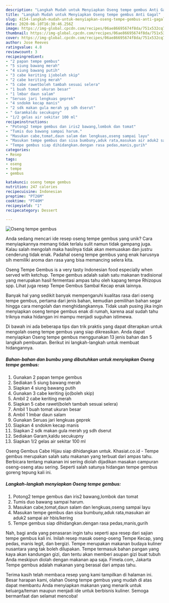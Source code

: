 ```yaml
---
description: "Langkah Mudah untuk Menyiapkan Oseng tempe gembus Anti Gagal"
title: "Langkah Mudah untuk Menyiapkan Oseng tempe gembus Anti Gagal"
slug: 4154-langkah-mudah-untuk-menyiapkan-oseng-tempe-gembus-anti-gagal
date: 2020-06-10T16:30:46.256Z
image: https://img-global.cpcdn.com/recipes/06ae86695674f8da/751x532cq70/oseng-tempe-gembus-foto-resep-utama.jpg
thumbnail: https://img-global.cpcdn.com/recipes/06ae86695674f8da/751x532cq70/oseng-tempe-gembus-foto-resep-utama.jpg
cover: https://img-global.cpcdn.com/recipes/06ae86695674f8da/751x532cq70/oseng-tempe-gembus-foto-resep-utama.jpg
author: Jose Reeves
ratingvalue: 4.8
reviewcount: 3
recipeingredient:
- "2 papan tempe gembus"
- "5 siung bawang merah"
- "4 siung bawang putih"
- "3 cabe keriting ijoboleh skip"
- "2 cabe keriting merah"
- "5 cabe rawetboleh tambah sesuai selera"
- "1 buah tomat ukuran besar"
- "1 lmbar daun salam"
- "Seruas jari lengkuas geprek"
- "4 sndokm kecap manis"
- "2 sdk makan gula merah yg sdh dserut"
- " Garamkaldu secukupny"
- "1/2 gelas air sekitar 100 ml"
recipeinstructions:
- "Potong2 tempe gembus dan iris2 bawang,lombok dan tomat"
- "Tumis duo bawang sampai harum."
- "Masukan cabe,tomat,daun salam dan lengkuas,oseng sampai layu"
- "Masukan tempe gembus dan sisa bumbuny,aduk rata,masukan air aduk2 sampai air hbis/kering"
- "Tempe gembus siap dihidangkan.dengan rasa pedas,manis,gurih"
categories:
- Resep
tags:
- oseng
- tempe
- gembus

katakunci: oseng tempe gembus 
nutrition: 247 calories
recipecuisine: Indonesian
preptime: "PT26M"
cooktime: "PT40M"
recipeyield: "1"
recipecategory: Dessert

---
```



![Oseng tempe gembus](https://img-global.cpcdn.com/recipes/06ae86695674f8da/751x532cq70/oseng-tempe-gembus-foto-resep-utama.jpg)

Anda sedang mencari ide resep oseng tempe gembus yang unik? Cara menyiapkannya memang tidak terlalu sulit namun tidak gampang juga. Kalau salah mengolah maka hasilnya tidak akan memuaskan dan justru cenderung tidak enak. Padahal oseng tempe gembus yang enak harusnya sih memiliki aroma dan rasa yang bisa memancing selera kita.

Oseng Tempe Gembus is a very tasty Indonesian food especially when served with ketchup. Tempe gembus adalah salah satu makanan tradisional yang merupakan hasil fermentasi ampas tahu oleh kapang tempe Rhizopus spp. Lihat juga resep Tempe Gembus Sambal Kecap enak lainnya.

Banyak hal yang sedikit banyak mempengaruhi kualitas rasa dari oseng tempe gembus, pertama dari jenis bahan, kemudian pemilihan bahan segar hingga cara mengolah dan menghidangkannya. Tidak usah pusing jika ingin menyiapkan oseng tempe gembus enak di rumah, karena asal sudah tahu triknya maka hidangan ini mampu menjadi suguhan istimewa.


Di bawah ini ada beberapa tips dan trik praktis yang dapat diterapkan untuk mengolah oseng tempe gembus yang siap dikreasikan. Anda dapat menyiapkan Oseng tempe gembus menggunakan 13 jenis bahan dan 5 langkah pembuatan. Berikut ini langkah-langkah untuk membuat hidangannya.

<!--inarticleads1-->

##### Bahan-bahan dan bumbu yang dibutuhkan untuk menyiapkan Oseng tempe gembus:

1. Gunakan 2 papan tempe gembus
1. Sediakan 5 siung bawang merah
1. Siapkan 4 siung bawang putih
1. Gunakan 3 cabe keriting ijo(boleh skip)
1. Ambil 2 cabe keriting merah
1. Siapkan 5 cabe rawet(boleh tambah sesuai selera)
1. Ambil 1 buah tomat ukuran besar
1. Ambil 1 lmbar daun salam
1. Gunakan Seruas jari lengkuas geprek
1. Siapkan 4 sndokm kecap manis
1. Siapkan 2 sdk makan gula merah yg sdh dserut
1. Sediakan  Garam,kaldu secukupny
1. Siapkan 1/2 gelas air sekitar 100 ml


Oseng Gembus Cabe Hijau siap dihidangkan untuk. Khasiat.co.id - Tempe gembus merupakan salah satu makanan yang terbuat dari ampas tahu. Berbicara tentang makanan ini sering diolah dijadikan masakan campuran oseng-oseng atau sering. Seperti salah satunya hidangan tempe gembus goreng tepung kali ini. 

<!--inarticleads2-->

##### Langkah-langkah menyiapkan Oseng tempe gembus:

1. Potong2 tempe gembus dan iris2 bawang,lombok dan tomat
1. Tumis duo bawang sampai harum.
1. Masukan cabe,tomat,daun salam dan lengkuas,oseng sampai layu
1. Masukan tempe gembus dan sisa bumbuny,aduk rata,masukan air aduk2 sampai air hbis/kering
1. Tempe gembus siap dihidangkan.dengan rasa pedas,manis,gurih


Nah, bagi anda yang penasaran ingin tahu seperti apa resep dari sajian tempe gembus kali ini. Inilah resep masak oseng-oseng Tempe Kecap, yang pedas, manis legit, dan bergizi. Tempe merupakan makanan budaya kuliner nusantara yang tak boleh dilupakan. Tempe termasuk bahan pangan yang kaya akan kandungan gizi, dan tentu akan memberi asupan gizi buat tubuh Anda meskipun diolah dengan makanan apa saja. Fimela.com, Jakarta Tempe gembus adalah makanan yang berasal dari ampas tahu. 

Terima kasih telah membaca resep yang kami tampilkan di halaman ini. Besar harapan kami, olahan Oseng tempe gembus yang mudah di atas dapat membantu Anda menyiapkan makanan yang menarik untuk keluarga/teman maupun menjadi ide untuk berbisnis kuliner. Semoga bermanfaat dan selamat mencoba!

